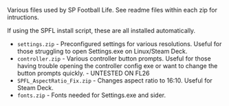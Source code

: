 Various files used by SP Football Life. See readme files within each zip for intructions.

If using the SPFL install script, these are all installed automatically.

- `settings.zip` - Preconfigured settings for various resolutions. Useful for those struggling to open Settings.exe on Linux/Steam Deck.
- `controller.zip` - Various controller button prompts. Useful for those having trouble opening the controller config exe or want to change the button prompts quickly. - UNTESTED ON FL26
- `SPFL_AspectRatio_Fix.zip` - Changes aspect ratio to 16:10. Useful for Steam Deck.
- `fonts.zip` - Fonts needed for Settings.exe and sider. 